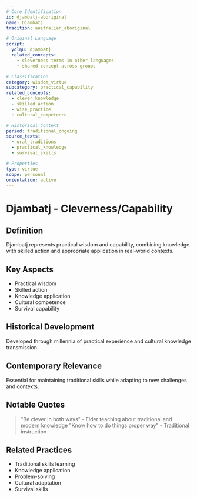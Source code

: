 ```yaml
---
# Core Identification
id: djambatj-aboriginal
name: Djambatj
tradition: australian_aboriginal

# Original Language
script:
  yolŋu: djambatj
  related_concepts:
    - cleverness terms in other languages
    - shared concept across groups

# Classification
category: wisdom_virtue
subcategory: practical_capability
related_concepts:
  - clever_knowledge
  - skilled_action
  - wise_practice
  - cultural_competence

# Historical Context
period: traditional_ongoing
source_texts:
  - oral_traditions
  - practical_knowledge
  - survival_skills

# Properties
type: virtue
scope: personal
orientation: active
---
```


# Djambatj - Cleverness/Capability

## Definition
Djambatj represents practical wisdom and capability, combining knowledge with skilled action and appropriate application in real-world contexts.

## Key Aspects
- Practical wisdom
- Skilled action
- Knowledge application
- Cultural competence
- Survival capability

## Historical Development
Developed through millennia of practical experience and cultural knowledge transmission.

## Contemporary Relevance
Essential for maintaining traditional skills while adapting to new challenges and contexts.

## Notable Quotes
> "Be clever in both ways" - Elder teaching about traditional and modern knowledge
> "Know how to do things proper way" - Traditional instruction

## Related Practices
- Traditional skills learning
- Knowledge application
- Problem-solving
- Cultural adaptation
- Survival skills